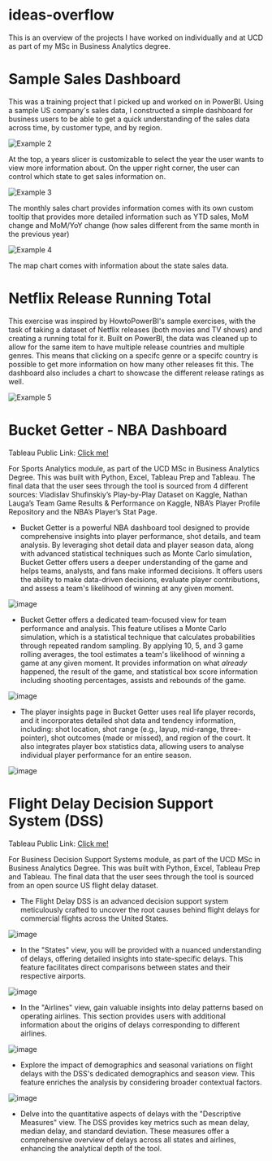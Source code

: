 # ideas-overflow
This is an overview of the projects I have worked on individually and at UCD as part of my MSc in Business Analytics degree. 

# Sample Sales Dashboard

This was a training project that I picked up and worked on in PowerBI. Using a sample US company's sales data, I constructed a simple dashboard for business users to be able to get a quick understanding of the sales data across time, by customer type, and by region. 

![Example 2](https://github.com/user-attachments/assets/9e50dc10-7352-49ee-8344-c462b7903c2d)

At the top, a years slicer is customizable to select the year the user wants to view more information about. On the upper right corner, the user can control which state to get sales information on.

![Example 3](https://github.com/user-attachments/assets/f8dca7fd-fab2-4aab-862f-d6bd5f663750)

The monthly sales chart provides information comes with its own custom tooltip that provides more detailed information such as YTD sales, MoM change and MoM/YoY change (how sales different from the same month in the previous year)

![Example 4](https://github.com/user-attachments/assets/8c6efaaf-7e4a-4be4-85a9-e46c51e6d083)

The map chart comes with information about the state sales data.

# Netflix Release Running Total

This exercise was inspired by HowtoPowerBI's sample exercises, with the  task of taking a dataset of Netflix releases (both movies and TV shows) and creating a running total for it. Built on PowerBI, the data was cleaned up to allow for the same item to have multiple release countries and multiple genres. This means that clicking on a specifc genre or a specifc country is possible to get more information on how many other releases fit this. The dashboard also includes a chart to showcase the different release ratings as well.

![Example 5](https://github.com/user-attachments/assets/a6efb252-d28e-49f6-9b56-dacb52e0d98e)


# Bucket Getter - NBA Dashboard 
Tableau Public Link: [Click me!](https://public.tableau.com/app/profile/murhaf.abdalqader/viz/BucketGetter-NBADashboard/LandingPage?publish=yes)

For Sports Analytics module, as part of the UCD MSc in Business Analytics Degree. This was built with Python, Excel, Tableau Prep and Tableau. 
The final data that the user sees through the tool is sourced from 4 different sources: Vladislav Shufinskiy’s Play-by-Play Dataset on Kaggle, Nathan Lauga’s Team Game Results & Performance on Kaggle, 
NBA’s Player Profile Repository and the NBA’s Player’s Stat Page.
- Bucket Getter is a powerful NBA dashboard tool designed to provide comprehensive insights into player performance, shot details, and team analysis.
  By leveraging shot detail data and player season data, along with advanced statistical techniques such as Monte Carlo simulation,
  Bucket Getter offers users a deeper understanding of the game and helps teams, analysts, and fans make informed decisions.
  It offers users the ability to make data-driven decisions, evaluate player contributions, and assess a team's likelihood of winning at any given moment.
  
![image](https://github.com/murhaf-abdalqader/ideas-overflow/assets/148060625/3386b617-fc8a-4f81-8c92-d63f488a6eb6)


- Bucket Getter offers a dedicated team-focused view for team performance and analysis. This feature utilises a Monte Carlo simulation,
  which is a statistical technique that calculates probabilities through repeated random sampling. 
  By applying 10, 5, and 3 game rolling averages, the tool estimates a team's likelihood of winning a game at any given moment.
  It provides information on what *already* happened, the result of the game, and statistical box score information including shooting percentages, assists and rebounds of the game.
  
![image](https://github.com/murhaf-abdalqader/ideas-overflow/assets/148060625/30f1062a-351f-4725-a903-2be89a9d0579)


- The player insights page in Bucket Getter uses real life player records, and it incorporates detailed shot data and tendency information,
  including: shot location, shot range (e.g., layup, mid-range, three-pointer), shot outcomes (made or missed), and region of the court.
  It also integrates player box statistics data, allowing users to analyse individual player performance for an entire season.
  
![image](https://github.com/murhaf-abdalqader/ideas-overflow/assets/148060625/85e3a440-17cd-4af0-908d-aeef6b795f6c)


  # Flight Delay Decision Support System (DSS) 
  Tableau Public Link: [Click me!](https://public.tableau.com/app/profile/murhaf.abdalqader/viz/MIS41040Team30/Overview)

  For Business Decision Support Systems module, as part of the UCD MSc in Business Analytics Degree. This was built with Python, Excel, Tableau Prep and Tableau. 
The final data that the user sees through the tool is sourced from an open source US flight delay dataset.
 
- The Flight Delay DSS is an advanced decision support system meticulously crafted to uncover the root causes behind flight delays for commercial flights across the United States.

![image](https://github.com/murhaf-abdalqader/ideas-overflow/assets/148060625/3b8147b2-27a4-4bc0-b7f3-1676c95646e7)

- In the "States" view, you will be provided with a nuanced understanding of delays, offering detailed insights into state-specific delays. This feature facilitates direct comparisons between states and their respective airports.

![image](https://github.com/murhaf-abdalqader/ideas-overflow/assets/148060625/8f85852a-410a-4400-85f9-68ce355e4ac9)

- In the "Airlines" view, gain valuable insights into delay patterns based on operating airlines. This section provides users with additional information about the origins of delays corresponding to different airlines.
  
![image](https://github.com/murhaf-abdalqader/ideas-overflow/assets/148060625/cc4cce12-52a3-4d8e-bccb-8cbc4a76aa19)

- Explore the impact of demographics and seasonal variations on flight delays with the DSS's dedicated demographics and season view. This feature enriches the analysis by considering broader contextual factors.

![image](https://github.com/murhaf-abdalqader/ideas-overflow/assets/148060625/89d87dae-a7a5-45d4-b1e1-605d1174fcaf)

- Delve into the quantitative aspects of delays with the "Descriptive Measures" view. The DSS provides key metrics such as mean delay, median delay, and standard deviation. These measures offer a comprehensive overview of delays across all states and airlines, enhancing the analytical depth of the tool.


  
